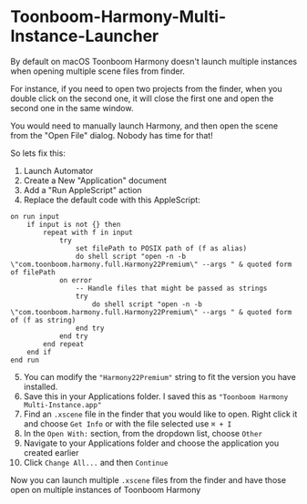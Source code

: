 # Toonboom-Harmony-Multi-Instance-Launcher
By default on macOS Toonboom Harmony doesn't launch multiple instances when opening multiple scene files from finder.

For instance, if you need to open two projects from the finder, when you double click on the second one, it will close the first one and open the second one in the same window. 

You would need to manually launch Harmony, and then open the scene from the "Open File" dialog. Nobody has time for that!

So lets fix this:

1. Launch Automator
2. Create a New "Application" document
3. Add a "Run AppleScript" action
4. Replace the default code with this AppleScript:
``` applescript
on run input
	if input is not {} then
		repeat with f in input
			try
				set filePath to POSIX path of (f as alias)
				do shell script "open -n -b \"com.toonboom.harmony.full.Harmony22Premium\" --args " & quoted form of filePath
			on error
				-- Handle files that might be passed as strings
				try
					do shell script "open -n -b \"com.toonboom.harmony.full.Harmony22Premium\" --args " & quoted form of (f as string)
				end try
			end try
		end repeat
	end if
end run
```
5. You can modify the `"Harmony22Premium"` string to fit the version you have installed.
6. Save this in your Applications folder. I saved this as `"Toonboom Harmony Multi-Instance.app"`
7. Find an `.xscene` file in the finder that you would like to open. Right click it and choose `Get Info` or with the file selected use `⌘ + I`
8. In the `Open With:` section, from the dropdown list, choose `Other`
9. Navigate to your Applications folder and choose the application you created earlier
10. Click `Change All...` and then `Continue`

Now you can launch multiple `.xscene` files from the finder and have those open on multiple instances of Toonboom Harmony

